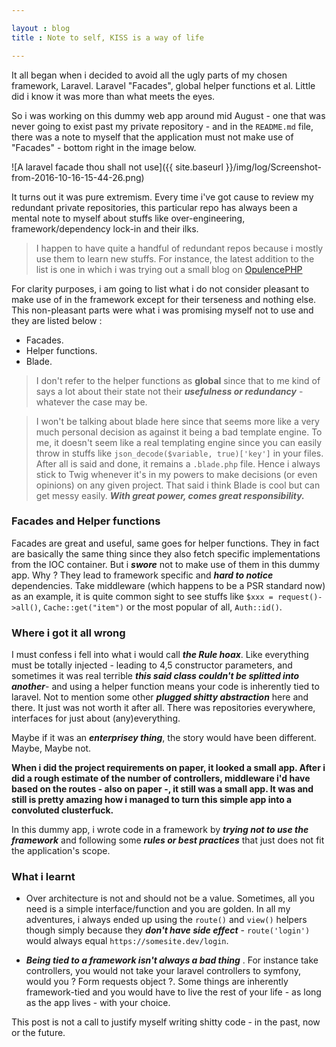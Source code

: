 ```yaml
---

layout : blog
title : Note to self, KISS is a way of life

---
```


It all began when i decided to avoid all the ugly parts of my chosen framework, Laravel. Laravel "Facades", global helper functions et al. Little did i know it was more than what meets the eyes.

So i was working on this dummy web app around mid August - one that was never going to exist past my private repository - and in the `README.md` file, there was a note to myself that the application must not make use of "Facades" - bottom right in the image below.

![A laravel facade thou shall not use]({{ site.baseurl }}/img/log/Screenshot-from-2016-10-16-15-44-26.png)

It turns out it was pure extremism. Every time i've got cause to review my redundant private repositories, this particular repo has always been a mental note to myself about stuffs like over-engineering, framework/dependency lock-in and their ilks.

> I happen to have quite a handful of redundant repos because i mostly use them to learn new stuffs.
For instance, the latest addition to the list is one in which i was trying out a small blog on [OpulencePHP](https://opulencephp.com)

For clarity purposes, i am going to list what i do not consider pleasant to make use of in the framework except for their terseness and nothing else. This non-pleasant parts were what i was promising myself not to use and they are listed below : 

- Facades.
- Helper functions.
- Blade.

> I don't refer to the helper functions as **global** since that to me kind of says a lot about their state not their ***usefulness or redundancy*** - whatever the case may be.

> I won't be talking about blade here since that seems more like a very much personal decision as against it being a bad template engine. To me, it doesn't seem like a real templating engine since you can easily throw in stuffs like `json_decode($variable, true)['key']` in your files. After all is said and done, it remains a `.blade.php` file. Hence i always stick to Twig whenever it's in my powers to make decisions (or even opinions) on any given project. That said i think Blade is cool but can get messy easily. ***With great power, comes great responsibility.*** 

### Facades and Helper functions

Facades are great and useful, same goes for helper functions. They in fact are basically the same thing since they also fetch specific implementations from the IOC container. But i ***swore*** not to make use of them in this dummy app. Why ? They lead to framework specific and ***hard to notice*** dependencies. Take middleware (which happens to be a PSR standard now) as an example, it is quite common sight to see stuffs like `$xxx = request()->all()`, `Cache::get("item")` or the most popular of all, `Auth::id()`.

### Where i got it all wrong

I must confess i fell into what i would call ***the Rule hoax***. Like everything must be totally injected - leading to 4,5 constructor parameters, and sometimes it was real terrible ***this said class couldn't be splitted into another***- and using a helper function means your code is inherently tied to laravel. Not to mention some other ***plugged shitty abstraction*** here and there. It just was not worth it after all. There was repositories everywhere, interfaces for just about (any)everything.

Maybe if it was an ***enterprisey thing***, the story would have been different. Maybe, Maybe not.
 
**When i did the project requirements on paper, it looked a small app. After i did a rough estimate of the number of controllers, middleware i'd have based on the routes - also on paper -, it still was a small app. It was and still is pretty amazing how i managed to turn this simple app into a convoluted clusterfuck.**

In this dummy app, i wrote code in a framework by ***trying not to use the framework*** and following some ***rules or best practices*** that just does not fit the application's scope.

### What i learnt

- Over architecture is not and should not be a value. Sometimes, all you need is a simple interface/function and you are golden. In all my adventures, i always ended up using the `route()` and `view()` helpers though simply because they ***don't have side effect*** - `route('login')` would always equal `https://somesite.dev/login`.

- ***Being tied to a framework isn't always a bad thing*** .  For instance take controllers, you would not take your laravel controllers to symfony, would you ? Form requests object ?. Some things are inherently framework-tied and you would have to live the rest of your life - as long as the app lives - with your choice.

This post is not a call to justify myself writing shitty code - in the past, now or the future.
